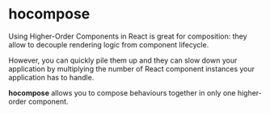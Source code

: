 # hocompose

Using Higher-Order Components in React is great for composition: they allow to decouple rendering logic from component lifecycle.

However, you can quickly pile them up and they can slow down your application by multiplying the number of React component instances your application has to handle.

__hocompose__ allows you to compose behaviours together in only one higher-order component.
